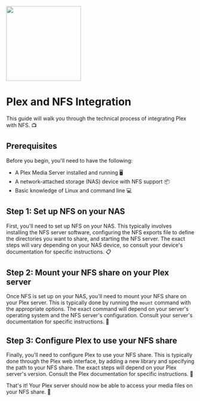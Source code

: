 <img src="https://play-lh.googleusercontent.com/F39M_Ce9OBW62qntNOq6jvUH3Nh0N-03eGNFFU14GAU-hCU0RlHBONYYBiS-0SY0kaY" width="200" height="200">

# Plex and NFS Integration

This guide will walk you through the technical process of integrating Plex with NFS. 📺

## Prerequisites

Before you begin, you'll need to have the following:

- A Plex Media Server installed and running 🖥️
- A network-attached storage (NAS) device with NFS support 📦
- Basic knowledge of Linux and command line 💻

## Step 1: Set up NFS on your NAS

First, you'll need to set up NFS on your NAS. This typically involves installing the NFS server software, configuring the NFS exports file to define the directories you want to share, and starting the NFS server. The exact steps will vary depending on your NAS device, so consult your device's documentation for specific instructions. 📋

## Step 2: Mount your NFS share on your Plex server

Once NFS is set up on your NAS, you'll need to mount your NFS share on your Plex server. This is typically done by running the `mount` command with the appropriate options. The exact command will depend on your server's operating system and the NFS server's configuration. Consult your server's documentation for specific instructions. 📂

## Step 3: Configure Plex to use your NFS share

Finally, you'll need to configure Plex to use your NFS share. This is typically done through the Plex web interface, by adding a new library and specifying the path to your NFS share. The exact steps will depend on your Plex server's version. Consult the Plex documentation for specific instructions. 📡

That's it! Your Plex server should now be able to access your media files on your NFS share. 🎉


